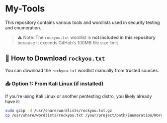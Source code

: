 # My-Tools

This repository contains various tools and wordlists used in security testing and enumeration.

> ⚠️ Note: The `rockyou.txt` wordlist is **not included in this repository** because it exceeds GitHub's 100MB file size limit.

## 🔽 How to Download `rockyou.txt`

You can download the `rockyou.txt` wordlist manually from trusted sources.

### 📥 Option 1: From Kali Linux (if installed)

If you're using Kali Linux or another pentesting distro, you likely already have it:

```bash
sudo gzip -d /usr/share/wordlists/rockyou.txt.gz
cp /usr/share/wordlists/rockyou.txt /your/project/path/Enumeration/Wordlists/
